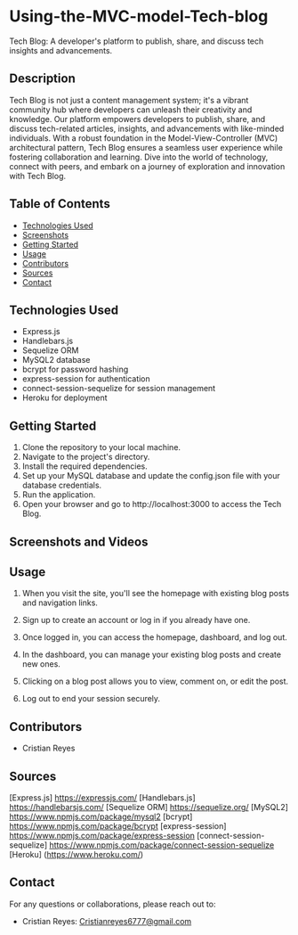 # Using-the-MVC-model-Tech-blog
Tech Blog: A developer's platform to publish, share, and discuss tech insights and advancements.



## Description


Tech Blog is not just a content management system; it's a vibrant community hub where developers can unleash their creativity and knowledge. Our platform empowers developers to publish, share, and discuss tech-related articles, insights, and advancements with like-minded individuals. With a robust foundation in the Model-View-Controller (MVC) architectural pattern, Tech Blog ensures a seamless user experience while fostering collaboration and learning. Dive into the world of technology, connect with peers, and embark on a journey of exploration and innovation with Tech Blog.

## Table of Contents

- [Technologies Used](#technologies-used)
- [Screenshots](#screenshots)
- [Getting Started](#getting-started)
- [Usage](#usage)
- [Contributors](#contributors)
- [Sources](#sources)
- [Contact](#contact)

## Technologies Used

* Express.js
* Handlebars.js
* Sequelize ORM
* MySQL2 database
* bcrypt for password hashing
* express-session for authentication
* connect-session-sequelize for session management
* Heroku for deployment


## Getting Started

1. Clone the repository to your local machine.
2. Navigate to the project's directory.
3. Install the required dependencies.
4. Set up your MySQL database and update the config.json file with your database credentials.
5. Run the application.
6. Open your browser and go to http://localhost:3000 to access the Tech Blog.






## Screenshots and Videos




## Usage

1. When you visit the site, you'll see the homepage with existing blog posts and navigation links.

2. Sign up to create an account or log in if you already have one.

3. Once logged in, you can access the homepage, dashboard, and log out.

4. In the dashboard, you can manage your existing blog posts and create new ones.

5. Clicking on a blog post allows you to view, comment on, or edit the post.

6. Log out to end your session securely.



## Contributors

- Cristian Reyes

## Sources

[Express.js] https://expressjs.com/
[Handlebars.js] https://handlebarsjs.com/
[Sequelize ORM] https://sequelize.org/
[MySQL2] https://www.npmjs.com/package/mysql2
[bcrypt] https://www.npmjs.com/package/bcrypt
[express-session] https://www.npmjs.com/package/express-session
[connect-session-sequelize] https://www.npmjs.com/package/connect-session-sequelize
[Heroku] (https://www.heroku.com/)



## Contact
For any questions or collaborations, please reach out to:

- Cristian Reyes: Cristianreyes6777@gmail.com
